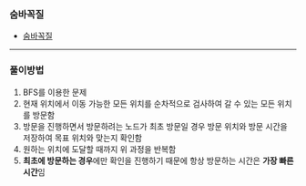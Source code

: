 ### 숨바꼭질
- [숨바꼭질](https://www.acmicpc.net/problem/1697)
---
### 풀이방법
1. BFS를 이용한 문제
2. 현재 위치에서 이동 가능한 모든 위치를 순차적으로 검사하여 갈 수 있는 모든 위치를 방문함
3. 방문을 진행하면서 방문하려는 노드가 최초 방문일 경우 방문 위치와 방문 시간을 저장하여 목표 위치와 맞는지 확인함
4. 원하는 위치에 도달할 때까지 위 과정을 반복함
5. **최초에 방문하는 경우**에만 확인을 진행하기 때문에 항상 방문하는 시간은 **가장 빠른 시간**임